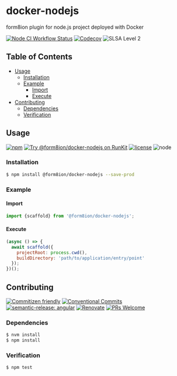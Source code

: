 # docker-nodejs

form8ion plugin for node.js project deployed with Docker

<!--status-badges start -->

[![Node CI Workflow Status][github-actions-ci-badge]][github-actions-ci-link]
[![Codecov][coverage-badge]][coverage-link]
![SLSA Level 2][slsa-badge]

<!--status-badges end -->

## Table of Contents

* [Usage](#usage)
  * [Installation](#installation)
  * [Example](#example)
    * [Import](#import)
    * [Execute](#execute)
* [Contributing](#contributing)
  * [Dependencies](#dependencies)
  * [Verification](#verification)

## Usage

<!--consumer-badges start -->

[![npm][npm-badge]][npm-link]
[![Try @form8ion/docker-nodejs on RunKit][runkit-badge]][runkit-link]
[![license][license-badge]][license-link]
![node][node-badge]

<!--consumer-badges end -->

### Installation

```sh
$ npm install @form8ion/docker-nodejs --save-prod
```

### Example

#### Import

```javascript
import {scaffold} from '@form8ion/docker-nodejs';
```

#### Execute

```javascript
(async () => {
  await scaffold({
    projectRoot: process.cwd(),
    buildDirectory: 'path/to/application/entry/point'
  });
})();
```

## Contributing

<!--contribution-badges start -->

[![Commitizen friendly][commitizen-badge]][commitizen-link]
[![Conventional Commits][commit-convention-badge]][commit-convention-link]
[![semantic-release: angular][semantic-release-badge]][semantic-release-link]
[![Renovate][renovate-badge]][renovate-link]
[![PRs Welcome][PRs-badge]][PRs-link]

<!--contribution-badges end -->

### Dependencies

```sh
$ nvm install
$ npm install
```

### Verification

```sh
$ npm test
```

[github-actions-ci-link]: https://github.com/form8ion/docker-nodejs/actions?query=workflow%3A%22Node.js+CI%22+branch%3Amaster

[github-actions-ci-badge]: https://img.shields.io/github/actions/workflow/status/form8ion/docker-nodejs/node-ci.yml.svg?branch=master&logo=github

[coverage-link]: https://codecov.io/github/form8ion/docker-nodejs

[coverage-badge]: https://img.shields.io/codecov/c/github/form8ion/docker-nodejs?logo=codecov

[slsa-badge]: https://slsa.dev/images/gh-badge-level2.svg

[commitizen-link]: http://commitizen.github.io/cz-cli/

[commitizen-badge]: https://img.shields.io/badge/commitizen-friendly-brightgreen.svg

[commit-convention-link]: https://conventionalcommits.org

[commit-convention-badge]: https://img.shields.io/badge/Conventional%20Commits-1.0.0-yellow.svg

[semantic-release-link]: https://github.com/semantic-release/semantic-release

[semantic-release-badge]: https://img.shields.io/badge/semantic--release-angular-e10079?logo=semantic-release

[renovate-link]: https://renovatebot.com

[renovate-badge]: https://img.shields.io/badge/renovate-enabled-brightgreen.svg?logo=renovatebot

[PRs-link]: https://makeapullrequest.com

[PRs-badge]: https://img.shields.io/badge/PRs-welcome-brightgreen.svg

[npm-link]: https://www.npmjs.com/package/@form8ion/docker-nodejs

[npm-badge]: https://img.shields.io/npm/v/@form8ion/docker-nodejs?logo=npm

[runkit-link]: https://npm.runkit.com/@form8ion/docker-nodejs

[runkit-badge]: https://badge.runkitcdn.com/@form8ion/docker-nodejs.svg

[license-link]: LICENSE

[license-badge]: https://img.shields.io/github/license/form8ion/docker-nodejs.svg?logo=opensourceinitiative

[node-badge]: https://img.shields.io/node/v/@form8ion/docker-nodejs?logo=node.js
